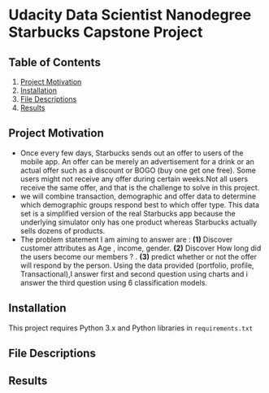 # Udacity Data Scientist Nanodegree Starbucks Capstone Project

## Table of Contents
1. [Project Motivation](#ProjectMotivation)
2. [Installation](#Installation)
3. [File Descriptions](#File)
4. [Results](#Results)

## Project Motivation <a name="ProjectMotivation"></a>

- Once every few days, Starbucks sends out an offer to users of the mobile app. 
An offer can be merely an advertisement for a drink or an actual offer such as a discount or BOGO (buy one get one free).
Some users might not receive any offer during certain weeks.Not all users receive the same offer, and that is the challenge to solve in this project.
- we will combine transaction, demographic and offer data to determine which demographic groups respond best to which offer type.
This data set is a simplified version of the real Starbucks app because the underlying simulator only has one product
whereas Starbucks actually sells dozens of products.
- The problem statement I am aiming to answer are :
**(1)** Discover customer attributes as Age , income, gender.
**(2)** Discover How long did the users become our members ? .
**(3)** predict whether or not the offer will respond by the person.
Using the data provided (portfolio, profile, Transactional),I answer first and second question using charts
and i answer the third question using 6 classification models.

## Installation <a name="Installation"></a>

This project requires Python 3.x and Python libraries in `requirements.txt`

## File Descriptions <a name="File"></a>


## Results <a name="Results"></a>



